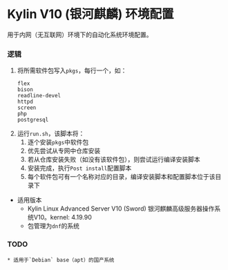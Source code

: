 # Kylin V10 (银河麒麟) 环境配置

用于内网（无互联网）环境下的自动化系统环境配置。

### 逻辑
1. 将所需软件包写入`pkgs`，每行一个，如：
    ```
    flex
    bison
    readline-devel
    httpd
    screen
    php
    postgresql
    ```
1. 运行`run.sh`，该脚本将：
    1. 逐个安装`pkgs`中软件包
    1. 优先尝试从专网中仓库安装
    1. 若从仓库安装失败（如没有该软件包），则尝试运行编译安装脚本
    1. 安装完成，执行`Post install`配置脚本
    1. 每个软件包可有一个名称对应的目录，编译安装脚本和配置脚本位于该目录下

* 适用版本
    * Kylin Linux Advanced Server V10 (Sword) 银河麒麟高级服务器操作系统V10。kernel: 4.19.90
    * 包管理为`dnf`的系统

### TODO
    * 适用于`Debian` base（apt）的国产系统
